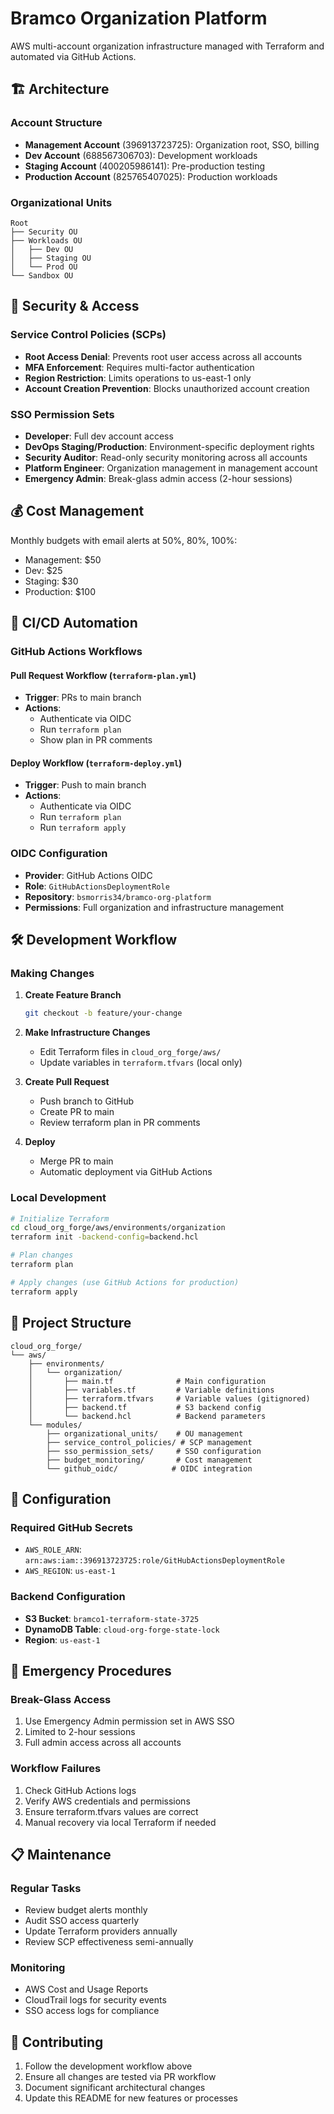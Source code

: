 # Bramco Organization Platform

AWS multi-account organization infrastructure managed with Terraform and automated via GitHub Actions.

## 🏗️ Architecture

### Account Structure
- **Management Account** (396913723725): Organization root, SSO, billing
- **Dev Account** (688567306703): Development workloads
- **Staging Account** (400205986141): Pre-production testing
- **Production Account** (825765407025): Production workloads

### Organizational Units
```
Root
├── Security OU
├── Workloads OU
│   ├── Dev OU
│   ├── Staging OU
│   └── Prod OU
└── Sandbox OU
```

## 🔐 Security & Access

### Service Control Policies (SCPs)
- **Root Access Denial**: Prevents root user access across all accounts
- **MFA Enforcement**: Requires multi-factor authentication
- **Region Restriction**: Limits operations to us-east-1 only
- **Account Creation Prevention**: Blocks unauthorized account creation

### SSO Permission Sets
- **Developer**: Full dev account access
- **DevOps Staging/Production**: Environment-specific deployment rights
- **Security Auditor**: Read-only security monitoring across all accounts
- **Platform Engineer**: Organization management in management account
- **Emergency Admin**: Break-glass admin access (2-hour sessions)

## 💰 Cost Management

Monthly budgets with email alerts at 50%, 80%, 100%:
- Management: $50
- Dev: $25
- Staging: $30
- Production: $100

## 🚀 CI/CD Automation

### GitHub Actions Workflows

#### Pull Request Workflow (`terraform-plan.yml`)
- **Trigger**: PRs to main branch
- **Actions**: 
  - Authenticate via OIDC
  - Run `terraform plan`
  - Show plan in PR comments

#### Deploy Workflow (`terraform-deploy.yml`)
- **Trigger**: Push to main branch
- **Actions**:
  - Authenticate via OIDC
  - Run `terraform plan`
  - Run `terraform apply`

### OIDC Configuration
- **Provider**: GitHub Actions OIDC
- **Role**: `GitHubActionsDeploymentRole`
- **Repository**: `bsmorris34/bramco-org-platform`
- **Permissions**: Full organization and infrastructure management

## 🛠️ Development Workflow

### Making Changes
1. **Create Feature Branch**
   ```bash
   git checkout -b feature/your-change
   ```

2. **Make Infrastructure Changes**
   - Edit Terraform files in `cloud_org_forge/aws/`
   - Update variables in `terraform.tfvars` (local only)

3. **Create Pull Request**
   - Push branch to GitHub
   - Create PR to main
   - Review terraform plan in PR comments

4. **Deploy**
   - Merge PR to main
   - Automatic deployment via GitHub Actions

### Local Development
```bash
# Initialize Terraform
cd cloud_org_forge/aws/environments/organization
terraform init -backend-config=backend.hcl

# Plan changes
terraform plan

# Apply changes (use GitHub Actions for production)
terraform apply
```

## 📁 Project Structure

```
cloud_org_forge/
└── aws/
    ├── environments/
    │   └── organization/
    │       ├── main.tf              # Main configuration
    │       ├── variables.tf         # Variable definitions
    │       ├── terraform.tfvars     # Variable values (gitignored)
    │       ├── backend.tf           # S3 backend config
    │       └── backend.hcl          # Backend parameters
    └── modules/
        ├── organizational_units/    # OU management
        ├── service_control_policies/ # SCP management
        ├── sso_permission_sets/     # SSO configuration
        ├── budget_monitoring/       # Cost management
        └── github_oidc/            # OIDC integration
```

## 🔧 Configuration

### Required GitHub Secrets
- `AWS_ROLE_ARN`: `arn:aws:iam::396913723725:role/GitHubActionsDeploymentRole`
- `AWS_REGION`: `us-east-1`

### Backend Configuration
- **S3 Bucket**: `bramco1-terraform-state-3725`
- **DynamoDB Table**: `cloud-org-forge-state-lock`
- **Region**: `us-east-1`

## 🚨 Emergency Procedures

### Break-Glass Access
1. Use Emergency Admin permission set in AWS SSO
2. Limited to 2-hour sessions
3. Full admin access across all accounts

### Workflow Failures
1. Check GitHub Actions logs
2. Verify AWS credentials and permissions
3. Ensure terraform.tfvars values are correct
4. Manual recovery via local Terraform if needed

## 📋 Maintenance

### Regular Tasks
- Review budget alerts monthly
- Audit SSO access quarterly
- Update Terraform providers annually
- Review SCP effectiveness semi-annually

### Monitoring
- AWS Cost and Usage Reports
- CloudTrail logs for security events
- SSO access logs for compliance

## 🤝 Contributing

1. Follow the development workflow above
2. Ensure all changes are tested via PR workflow
3. Document significant architectural changes
4. Update this README for new features or processes